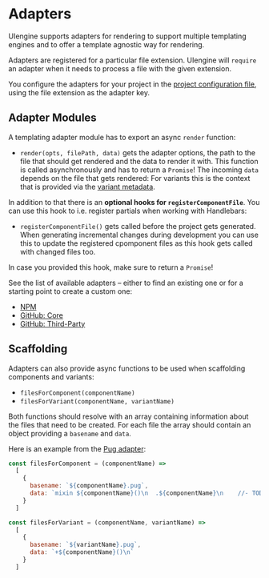 # Adapters

UIengine supports adapters for rendering to support multiple templating engines and to offer a template agnostic way for rendering.

Adapters are registered for a particular file extension.
UIengine will `require` an adapter when it needs to process a file with the given extension.

You configure the adapters for your project in the [project configuration file](./config.md),
using the file extension as the adapter key.

## Adapter Modules

A templating adapter module has to export an async `render` function:

- `render(opts, filePath, data)` gets the adapter options, the path to the file that should get
  rendered and the data to render it with.
  This function is called asynchronously and has to return a `Promise`!
  The incoming `data` depends on the file that gets rendered:
  For variants this is the context that is provided via the [variant metadata](./variant.md).

In addition to that there is an **optional hooks for `registerComponentFile`**.
You can use this hook to i.e. register partials when working with Handlebars:

- `registerComponentFile()` gets called before the project gets generated.
  When generating incremental changes during development you can use this to update the
  registered cpomponent files as this hook gets called with changed files too.

In case you provided this hook, make sure to return a `Promise`!

See the list of available adapters – either to find an existing one or for a starting point to create a custom one:

- [NPM](https://www.npmjs.com/search?q=uiengine-adapter)
- [GitHub: Core](https://github.com/dennisreimann/uiengine/tree/master/packages)
- [GitHub: Third-Party](https://github.com/search?q=topic%3Auiengine-adapter&type=Repositories)

## Scaffolding

Adapters can also provide async functions to be used when scaffolding components and variants:

- `filesForComponent(componentName)`
- `filesForVariant(componentName, variantName)`

Both functions should resolve with an array containing information about the files that need to be created.
For each file the array should contain an object providing a `basename` and `data`.

Here is an example from the [Pug adapter](https://github.com/dennisreimann/uiengine/packages/uiengine-adapter-pug/blob/master/src/index.js):

```js
const filesForComponent = (componentName) =>
  [
    {
      basename: `${componentName}.pug`,
      data: `mixin ${componentName}()\n  .${componentName}\n    //- TODO: implement\n`
    }
  ]

const filesForVariant = (componentName, variantName) =>
  [
    {
      basename: `${variantName}.pug`,
      data: `+${componentName}()\n`
    }
  ]
```
